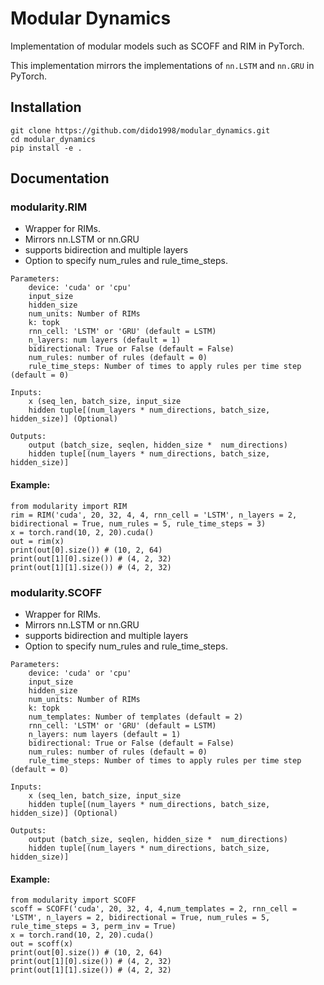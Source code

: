 # Modular Dynamics
Implementation of modular models such as SCOFF and RIM in PyTorch. 

This implementation mirrors the implementations of `nn.LSTM` and `nn.GRU` in PyTorch.

## Installation
```
git clone https://github.com/dido1998/modular_dynamics.git
cd modular_dynamics
pip install -e .
```

## Documentation
### modularity.RIM
- Wrapper for RIMs.
- Mirrors nn.LSTM or nn.GRU
- supports bidirection and multiple layers
- Option to specify num_rules and rule_time_steps.
```
Parameters:
	device: 'cuda' or 'cpu'
	input_size
	hidden_size
	num_units: Number of RIMs
	k: topk
	rnn_cell: 'LSTM' or 'GRU' (default = LSTM)
	n_layers: num layers (default = 1)
	bidirectional: True or False (default = False)
	num_rules: number of rules (default = 0)
	rule_time_steps: Number of times to apply rules per time step (default = 0)

Inputs:
	x (seq_len, batch_size, input_size
	hidden tuple[(num_layers * num_directions, batch_size, hidden_size)] (Optional)

Outputs: 
	output (batch_size, seqlen, hidden_size *  num_directions)
	hidden tuple[(num_layers * num_directions, batch_size, hidden_size)]

```

#### Example:
```
from modularity import RIM
rim = RIM('cuda', 20, 32, 4, 4, rnn_cell = 'LSTM', n_layers = 2, bidirectional = True, num_rules = 5, rule_time_steps = 3)
x = torch.rand(10, 2, 20).cuda()
out = rim(x)
print(out[0].size()) # (10, 2, 64)
print(out[1][0].size()) # (4, 2, 32)
print(out[1][1].size()) # (4, 2, 32)
```

### modularity.SCOFF
- Wrapper for RIMs.
- Mirrors nn.LSTM or nn.GRU
- supports bidirection and multiple layers
- Option to specify num_rules and rule_time_steps.
```
Parameters:
	device: 'cuda' or 'cpu'
	input_size
	hidden_size
	num_units: Number of RIMs
	k: topk
	num_templates: Number of templates (default = 2)
	rnn_cell: 'LSTM' or 'GRU' (default = LSTM)
	n_layers: num layers (default = 1)
	bidirectional: True or False (default = False)
	num_rules: number of rules (default = 0)
	rule_time_steps: Number of times to apply rules per time step (default = 0)

Inputs:
	x (seq_len, batch_size, input_size
	hidden tuple[(num_layers * num_directions, batch_size, hidden_size)] (Optional)

Outputs: 
	output (batch_size, seqlen, hidden_size *  num_directions)
	hidden tuple[(num_layers * num_directions, batch_size, hidden_size)]
```

#### Example:
```
from modularity import SCOFF
scoff = SCOFF('cuda', 20, 32, 4, 4,num_templates = 2, rnn_cell = 'LSTM', n_layers = 2, bidirectional = True, num_rules = 5, rule_time_steps = 3, perm_inv = True)
x = torch.rand(10, 2, 20).cuda()
out = scoff(x)
print(out[0].size()) # (10, 2, 64)
print(out[1][0].size()) # (4, 2, 32)
print(out[1][1].size()) # (4, 2, 32)
```


